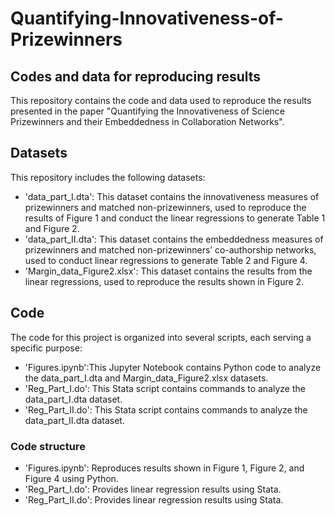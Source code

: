 # Quantifying-Innovativeness-of-Prizewinners
## Codes and data for reproducing results
This repository contains the code and data used to reproduce the results presented in the paper "Quantifying the Innovativeness of Science Prizewinners and their Embeddedness in Collaboration Networks". 

## Datasets
This repository includes the following datasets: 

* 'data_part_I.dta': This dataset contains the innovativeness measures of prizewinners and matched non-prizewinners, used to reproduce the results of Figure 1 and conduct the linear regressions to generate Table 1 and Figure 2.  
* 'data_part_II.dta': This dataset contains the embeddedness measures of prizewinners and matched non-prizewinners’ co-authorship networks, used to conduct linear regressions to generate Table 2 and Figure 4.
* 'Margin_data_Figure2.xlsx': This dataset contains the results from the linear regressions, used to reproduce the results shown in Figure 2.

## Code 
The code for this project is organized into several scripts, each serving a specific purpose:
* 'Figures.ipynb':This Jupyter Notebook contains Python code to analyze the data_part_I.dta and Margin_data_Figure2.xlsx datasets.
* 'Reg_Part_I.do': This Stata script contains commands to analyze the data_part_I.dta dataset.
* 'Reg_Part_II.do': This Stata script contains commands to analyze the data_part_II.dta dataset.

### Code structure 
* 'Figures.ipynb': Reproduces results shown in Figure 1, Figure 2, and Figure 4 using Python.
* 'Reg_Part_I.do': Provides linear regression results using Stata.
* 'Reg_Part_II.do': Provides linear regression results using Stata.


